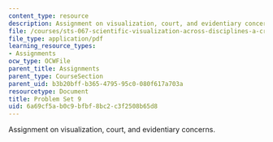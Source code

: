 ```yaml
---
content_type: resource
description: Assignment on visualization, court, and evidentiary concerns.
file: /courses/sts-067-scientific-visualization-across-disciplines-a-critical-introduction-spring-2005/6a69cf5ab0c9bfbf8bc2c3f2508b65d8_pset9.pdf
file_type: application/pdf
learning_resource_types:
- Assignments
ocw_type: OCWFile
parent_title: Assignments
parent_type: CourseSection
parent_uid: b3b20bff-b365-4795-95c0-080f617a703a
resourcetype: Document
title: Problem Set 9
uid: 6a69cf5a-b0c9-bfbf-8bc2-c3f2508b65d8
---
```

Assignment on visualization, court, and evidentiary concerns.

